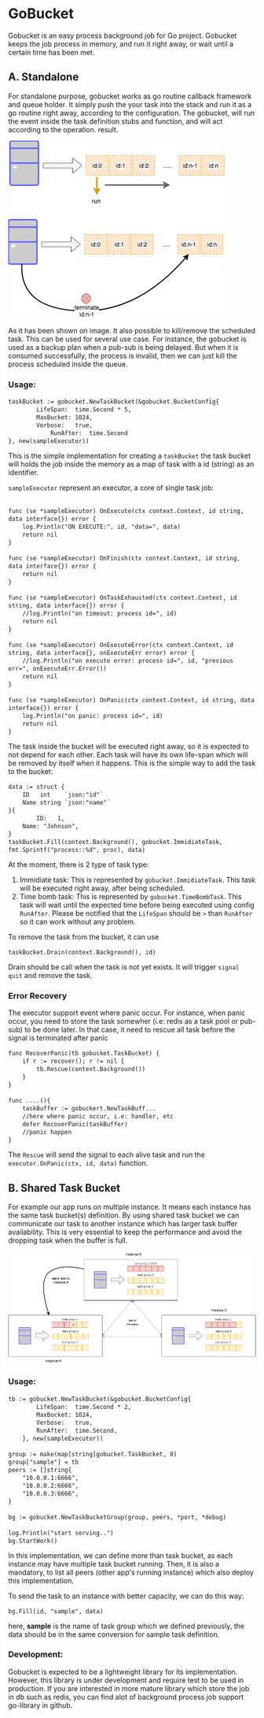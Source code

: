 # GoBucket

Gobucket is an easy process background job for Go project. Gobucket keeps the job process in memory, and run it right away, or wait until a certain time has been met. 

## A. Standalone

For standalone purpose, gobucket works as go routine callback framework and queue holder. It simply push the your task into the stack and run it as a go routine right away, according to the configuration.
The gobucket, will run the event inside the task definition stubs and function, and will act according to the operation. result.

![Image of Standalone Gobucket](assets/img/standalone-bucket.png) 

As it has been shown on image. It also possible to kill/remove the scheduled task. This can be used for several use case. For instance, the gobucket is used as a backup plan when a pub-sub is being delayed. 
But when it is consumed successfully, the process is invalid, then  we can just kill the process scheduled inside the queue.

### Usage:

```
taskBucket := gobucket.NewTaskBucket(&gobucket.BucketConfig{
		LifeSpan:  time.Second * 5,
		MaxBucket: 1024,
		Verbose:   true,
        	RunAfter:  time.Second
}, new(sampleExecutor))
```

This is the simple implementation for creating a `taskBucket` the task bucket will holds the job inside the memory as a map of task with a id (string) as an identifier. 

`sampleExecutor` represent an executor, a core of single task job:

```

func (se *sampleExecutor) OnExecute(ctx context.Context, id string, data interface{}) error {
	log.Println("ON EXECUTE:", id, "data=", data)
	return nil
}

func (se *sampleExecutor) OnFinish(ctx context.Context, id string, data interface{}) error {
	return nil
}

func (se *sampleExecutor) OnTaskExhausted(ctx context.Context, id string, data interface{}) error {
	//log.Println("on timeout: process id=", id)
	return nil
}

func (se *sampleExecutor) OnExecuteError(ctx context.Context, id string, data interface{}, onExecuteErr error) error {
	//log.Println("on execute error: process id=", id, "previous err=", onExecuteErr.Error())
	return nil
}

func (se *sampleExecutor) OnPanic(ctx context.Context, id string, data interface{}) error {
	log.Println("on panic: process id=", id)
	return nil
}
```

The task inside the bucket will be executed right away, so it is expected to not depend for each other. Each task will have its own life-span which will be removed by itself when it happens. This is the simple way to add the task to the bucket:

```
data := struct {
	ID   int    `json:"id"`
	Name string `json:"name"`
}{
    	ID:   1,
	Name: "Johnson",
}
taskBucket.Fill(context.Background(), gobucket.ImmidiateTask, fmt.Sprintf("process::%d", proc), data)
```

At the moment, there is 2 type of task type:
1. Immidiate task: This is represented by `gobucket.ImmidiateTask`. This task will be executed right away, after being scheduled.
2. Time bomb task: This is represented by `gobucket.TimeBombTask`. This task will wait until the expected time before being executed using config `RunAfter`. Please be notified that the `LifeSpan` should be `>` than `RunAfter` so it can work without any problem.

To remove the task from the bucket, it can use
```
taskBucket.Drain(context.Background(), id)
```
Drain should be call when the task is not yet exists. It will trigger `signal quit` and remove the task.

### Error Recovery

The executor support event where panic occur. For instance, when panic occur, you need to store the task somewher (i.e: redis as a task pool or pub-sub) to be done later. In that case, it need to rescue all task before the signal is terminated after panic

```
func RecoverPanic(tb gobucket.TaskBucket) {
	if r := recover(); r != nil {
		tb.Rescue(context.Background())
	}
}

func ....(){
	taskBuffer := gobuckert.NewTaskBuff...
	//here where panic occur, i.e: handler, etc
	defer RecoverPanic(taskBuffer)
	//panic happen
}
```

The `Rescue` will send the signal to each alive task and run the `executor.OnPanic(ctx, id, data)` function.

## B. Shared Task Bucket

For example our app runs on multiple instance. It means each instance has the same task bucket(s) definition. By using shared task bucket we can communicate our task to another instance which has larger 
task buffer availability. This is very essential to keep the performance and avoid the dropping task when the buffer is full.

![Image of Standalone Gobucket](assets/img/shared-bucket.png)

### Usage:

```$xslt
tb := gobucket.NewTaskBucket(&gobucket.BucketConfig{
		LifeSpan:  time.Second * 2,
		MaxBucket: 1024,
		Verbose:   true,
		RunAfter:  time.Second,
    }, new(sampleExecutor))

group := make(map[string]gobucket.TaskBucket, 0)
group["sample"] = tb
peers := []string{
	"10.0.0.1:6666",
	"10.0.0.2:6666",
	"10.0.0.3:6666",
}

bg := gobucket.NewTaskBucketGroup(group, peers, *port, *debug)

log.Println("start serving..")
bg.StartWork()
```

In this implementation, we can define more than task bucket, as each instance may have multiple task bucket running. Then, it is also a mandatory, to list all peers 
(other app's running instance) which also deploy this implementation.

To send the task to an instance with better capacity, we can do this way:

```$xslt
bg.Fill(id, "sample", data)
```

here, **sample** is the name of task group which we defined previously, the data should be in the same conversion for sample task definition. 

### Development:

Gobucket is expected to be a lightweight library for its implementation. However, this library is under development and require test to be used in production. If you are interested in more mature library which store the job in db such as redis, you can find alot of background process job support go-library in github.
